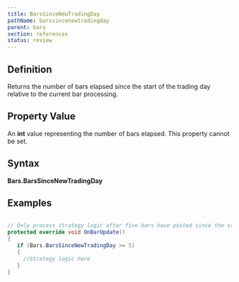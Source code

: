```yaml
---
title: BarsSinceNewTradingDay
pathName: barssincenewtradingday
parent: bars
section: references
status: review
---
```


## Definition

Returns the number of bars elapsed since the start of the trading day relative to the current bar processing.

## Property Value

An **int** value representing the number of bars elapsed. This property cannot be set.

## Syntax

**Bars.BarsSinceNewTradingDay**

## Examples

```csharp

// Only process strategy logic after five bars have posted since the start of the trading day
protected override void OnBarUpdate()
{
   if (Bars.BarsSinceNewTradingDay >= 5)
   {
     //Strategy logic here
   }
}
```
